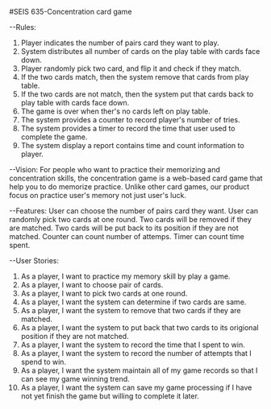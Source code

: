 #SEIS 635-Concentration card game

--Rules:
1. Player indicates the number of pairs card they want to play.
2. System distributes all number of cards on the play table with cards face down.
3. Player randomly pick two card, and flip it and check if they match.
4. If the two cards match, then the system remove that cards from play table.
5. If the two cards are not match, then the system put that cards back to play table with cards face down.
6. The game is over when ther's no cards left on play table.
7. The system provides a counter to record player's number of tries.
8. The system provides a timer to record the time that user used to complete the game.
9. The system display a report contains time and count information to player.

--Vision:
For people who want to practice their memorizing and concentration skills, the concentration game is a web-based card game that help you to do memorize practice. Unlike other card games, our product focus on practice user's memory not just user's luck.

--Features:
User can choose the number of pairs card they want.
User can randomly pick two cards at one round.
Two cards will be removed if they are matched.
Two cards will be put back to its position if they are not matched.
Counter can count number of attemps.
Timer can count time spent.

--User Stories:
1. As a player, I want to practice my memory skill by play a game. 
2. As a player, I want to choose pair of cards.
3. As a player, I want to pick two cards at one round.
4. As a player, I want the system can determine if two cards are same.
5. As a player, I want the system to remove that two cards if they are matched.
6. As a player, I want the system to put back that two cards to its origional position if they are not matched.
7. As a player, I want the system to record the time that I spent to win.
8. As a player, I want the system to record the number of attempts that I spend to win.
9. As a player, I want the system maintain all of my game records so that I can see my game winning trend.
10. As a player, I want the system can save my game processing if I have not yet finish the game but willing to complete it later.

